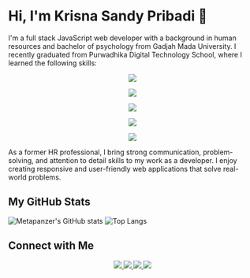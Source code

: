 # Hi, I'm Krisna Sandy Pribadi 👋

I'm a full stack JavaScript web developer with a background in human resources and bachelor of psychology from Gadjah Mada University. I recently graduated from Purwadhika Digital Technology School, where I learned the following skills:

<p align="center">
    <img src="https://skillicons.dev/icons?i=js" />
</p>
<p align="center">
    <img src="https://skillicons.dev/icons?i=html,css,react,redux,bootstrap,materialui,tailwind" />
</p>
<p align="center">
    <img src="https://skillicons.dev/icons?i=nodejs,express,sequelize" />
</p>
<p align="center">
    <img src="https://skillicons.dev/icons?i=mysql,mongodb" />
</p>
<p align="center">
    <img src="https://skillicons.dev/icons?i=git,github,postman,vscode" />
</p>

As a former HR professional, I bring strong communication, problem-solving, and attention to detail skills to my work as a developer. I enjoy creating responsive and user-friendly web applications that solve real-world problems.

## My GitHub Stats

![Metapanzer's GitHub stats](https://github-readme-stats.vercel.app/api?username=Metapanzer&show_icons=true&theme=dark)
![Top Langs](https://github-readme-stats.vercel.app/api/top-langs/?username=Metapanzer&layout=compact&theme=dark)


## Connect with Me

<p align="center">
  <a href="https://www.linkedin.com/in/sandypribadi" target="_blank">
    <img src="https://skillicons.dev/icons?i=linkedin" />
  </a>
    <a href="https://twitter.com/Baltheon" target="_blank">
    <img src="https://skillicons.dev/icons?i=twitter" />
  </a>
    <a href="https://www.instagram.com/baltheon" target="_blank">
    <img src="https://skillicons.dev/icons?i=instagram" />
  </a>
    <a href="https://discordapp.com/users/Baltheon#1770" target="_blank">
    <img src="https://skillicons.dev/icons?i=discord" />
  </a>
  
    
</p>
